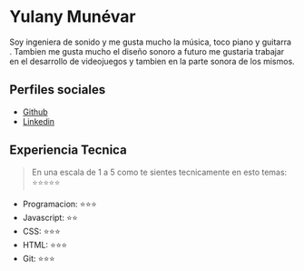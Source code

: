 # Yulany Munévar

Soy ingeniera de sonido y me gusta mucho la música, toco piano y guitarra . Tambien me gusta mucho el diseño sonoro a futuro me gustaria trabajar en el desarrollo de videojuegos y tambien en la parte sonora de los mismos. 

## Perfiles sociales

- [Github](https://github.com/Yulanyandrea)
- [Linkedin](https://www.linkedin.com/in/yulanymunevar/)


## Experiencia Tecnica
> En una escala de 1 a 5 como te sientes tecnicamente en esto temas:  ⭐️⭐️⭐️⭐️⭐️

- Programacion: ⭐️⭐️⭐️
- Javascript: ⭐️⭐️
- CSS: ⭐️⭐️⭐️
- HTML: ⭐️⭐️⭐️
- Git: ⭐️⭐️⭐️
